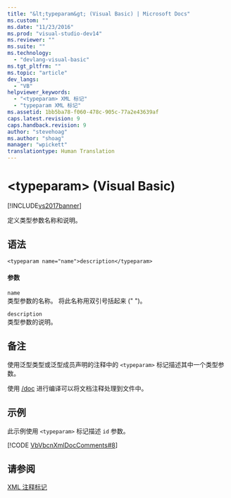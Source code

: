 ```yaml
---
title: "&lt;typeparam&gt; (Visual Basic) | Microsoft Docs"
ms.custom: ""
ms.date: "11/23/2016"
ms.prod: "visual-studio-dev14"
ms.reviewer: ""
ms.suite: ""
ms.technology: 
  - "devlang-visual-basic"
ms.tgt_pltfrm: ""
ms.topic: "article"
dev_langs: 
  - "VB"
helpviewer_keywords: 
  - "<typeparam> XML 标记"
  - "typeparam XML 标记"
ms.assetid: 1bb5ba78-f060-478c-905c-77a2e43639af
caps.latest.revision: 9
caps.handback.revision: 9
author: "stevehoag"
ms.author: "shoag"
manager: "wpickett"
translationtype: Human Translation
---
```

# &lt;typeparam&gt; (Visual Basic)
[!INCLUDE[vs2017banner](../../../csharp/includes/vs2017banner.md)]

定义类型参数名称和说明。  
  
## 语法  
  
```  
<typeparam name="name">description</typeparam>  
```  
  
#### 参数  
 `name`  
 类型参数的名称。  将此名称用双引号括起来 \(" "\)。  
  
 `description`  
 类型参数的说明。  
  
## 备注  
 使用泛型类型或泛型成员声明的注释中的 `<typeparam>` 标记描述其中一个类型参数。  
  
 使用 [\/doc](../../../visual-basic/reference/command-line-compiler/doc.md) 进行编译可以将文档注释处理到文件中。  
  
## 示例  
 此示例使用 `<typeparam>` 标记描述 `id` 参数。  
  
 [!CODE [VbVbcnXmlDocComments#8](../CodeSnippet/VS_Snippets_VBCSharp/VbVbcnXmlDocComments#8)]  
  
## 请参阅  
 [XML 注释标记](../../../visual-basic/language-reference/xmldoc/recommended-xml-tags-for-documentation-comments.md)